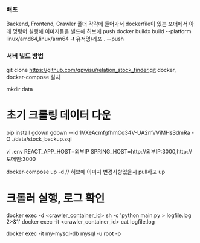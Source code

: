### 배포 
Backend, Frontend, Crawler 폴더 각각에 들어가서 dockerfile이 있는 포더에서 아래 명령어 실행해 이미지들을 빌드해 허브에 push 
docker buildx build --platform linux/amd64,linux/arm64 -t 유저명/레포 . --push  



### 서버 빌드 방법 
git clone https://github.com/qpwisu/relation_stock_finder.git
docker, docker-compose 설치 

mkdir data
# 초기 크롤링 데이터 다운
pip install gdown
gdown --id 1VXeAcmfgfhmCq34V-UA2mVViMHsSdmRa -O ./data/stock_backup.sql

vi .env 
    REACT_APP_HOST=외부IP
    SPRING_HOST=http://외부IP:3000,http://도메인:3000


docker-compose up -d  // 허브에 이미지 변경사항있을시 pull하고 up       
# 크롤러 실행, 로그 확인 
docker exec -d <crawler_container_id> sh -c 'python main.py > logfile.log 2>&1'
docker exec -it <crawler_container_id> cat logfile.log

docker exec -it my-mysql-db mysql -u root -p



